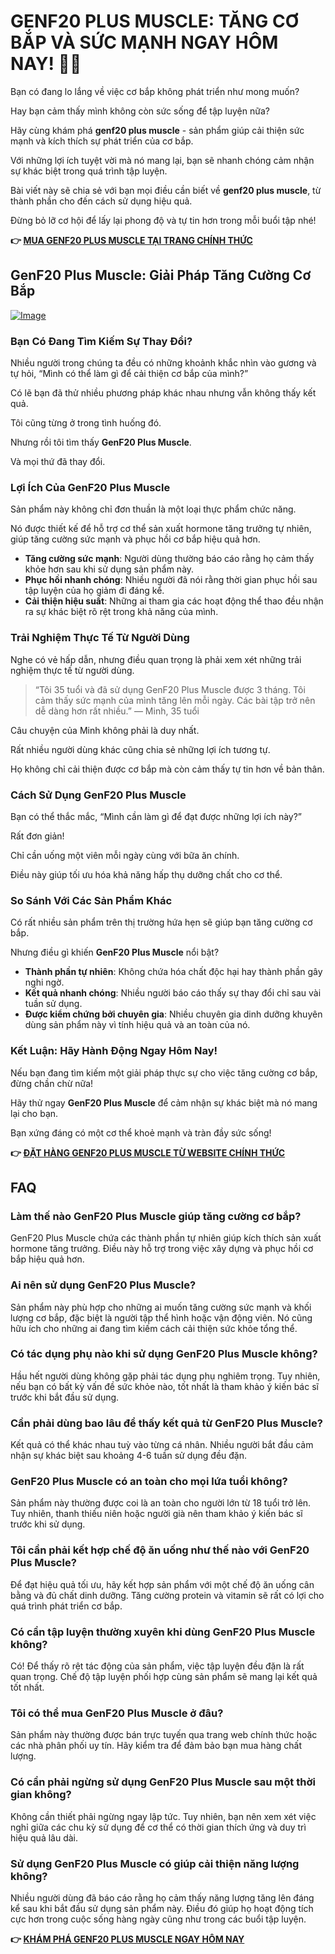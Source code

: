 # GENF20 PLUS MUSCLE: TĂNG CƠ BẮP VÀ SỨC MẠNH NGAY HÔM NAY! 💪🔥

Bạn có đang lo lắng về việc cơ bắp không phát triển như mong muốn? 

Hay bạn cảm thấy mình không còn sức sống để tập luyện nữa? 

Hãy cùng khám phá **genf20 plus muscle** - sản phẩm giúp cải thiện sức mạnh và kích thích sự phát triển của cơ bắp. 

Với những lợi ích tuyệt vời mà nó mang lại, bạn sẽ nhanh chóng cảm nhận sự khác biệt trong quá trình tập luyện. 

Bài viết này sẽ chia sẻ với bạn mọi điều cần biết về **genf20 plus muscle**, từ thành phần cho đến cách sử dụng hiệu quả. 

Đừng bỏ lỡ cơ hội để lấy lại phong độ và tự tin hơn trong mỗi buổi tập nhé!



**👉 [MUA GENF20 PLUS MUSCLE TẠI TRANG CHÍNH THỨC](https://gchaffi.com/qXBBPUk2)**

## GenF20 Plus Muscle: Giải Pháp Tăng Cường Cơ Bắp

[![Image](https://www2.sellhealth.com/166/genf20_muscle_3_1.jpg)](https://gchaffi.com/qXBBPUk2)

### Bạn Có Đang Tìm Kiếm Sự Thay Đổi?

Nhiều người trong chúng ta đều có những khoảnh khắc nhìn vào gương và tự hỏi, “Mình có thể làm gì để cải thiện cơ bắp của mình?”

Có lẽ bạn đã thử nhiều phương pháp khác nhau nhưng vẫn không thấy kết quả. 

Tôi cũng từng ở trong tình huống đó.

Nhưng rồi tôi tìm thấy **GenF20 Plus Muscle**. 

Và mọi thứ đã thay đổi.

### Lợi Ích Của GenF20 Plus Muscle

Sản phẩm này không chỉ đơn thuần là một loại thực phẩm chức năng. 

Nó được thiết kế để hỗ trợ cơ thể sản xuất hormone tăng trưởng tự nhiên, giúp tăng cường sức mạnh và phục hồi cơ bắp hiệu quả hơn.

- **Tăng cường sức mạnh**: Người dùng thường báo cáo rằng họ cảm thấy khỏe hơn sau khi sử dụng sản phẩm này.
- **Phục hồi nhanh chóng**: Nhiều người đã nói rằng thời gian phục hồi sau tập luyện của họ giảm đi đáng kể.
- **Cải thiện hiệu suất**: Những ai tham gia các hoạt động thể thao đều nhận ra sự khác biệt rõ rệt trong khả năng của mình.

### Trải Nghiệm Thực Tế Từ Người Dùng

Nghe có vẻ hấp dẫn, nhưng điều quan trọng là phải xem xét những trải nghiệm thực tế từ người dùng.

> “Tôi 35 tuổi và đã sử dụng GenF20 Plus Muscle được 3 tháng. Tôi cảm thấy sức mạnh của mình tăng lên mỗi ngày. Các bài tập trở nên dễ dàng hơn rất nhiều.” 
> — Minh, 35 tuổi

Câu chuyện của Minh không phải là duy nhất. 

Rất nhiều người dùng khác cũng chia sẻ những lợi ích tương tự.

Họ không chỉ cải thiện được cơ bắp mà còn cảm thấy tự tin hơn về bản thân.

### Cách Sử Dụng GenF20 Plus Muscle

Bạn có thể thắc mắc, “Mình cần làm gì để đạt được những lợi ích này?” 

Rất đơn giản!

Chỉ cần uống một viên mỗi ngày cùng với bữa ăn chính. 

Điều này giúp tối ưu hóa khả năng hấp thụ dưỡng chất cho cơ thể.

### So Sánh Với Các Sản Phẩm Khác

Có rất nhiều sản phẩm trên thị trường hứa hẹn sẽ giúp bạn tăng cường cơ bắp. 

Nhưng điều gì khiến **GenF20 Plus Muscle** nổi bật?

- **Thành phần tự nhiên**: Không chứa hóa chất độc hại hay thành phần gây nghi ngờ.
- **Kết quả nhanh chóng**: Nhiều người báo cáo thấy sự thay đổi chỉ sau vài tuần sử dụng.
- **Được kiểm chứng bởi chuyên gia**: Nhiều chuyên gia dinh dưỡng khuyên dùng sản phẩm này vì tính hiệu quả và an toàn của nó.

### Kết Luận: Hãy Hành Động Ngay Hôm Nay!

Nếu bạn đang tìm kiếm một giải pháp thực sự cho việc tăng cường cơ bắp, đừng chần chừ nữa!

Hãy thử ngay **GenF20 Plus Muscle** để cảm nhận sự khác biệt mà nó mang lại cho bạn.

Bạn xứng đáng có một cơ thể khoẻ mạnh và tràn đầy sức sống!



**👉 [ĐẶT HÀNG GENF20 PLUS MUSCLE TỪ WEBSITE CHÍNH THỨC](https://gchaffi.com/qXBBPUk2)**

## FAQ

### Làm thế nào GenF20 Plus Muscle giúp tăng cường cơ bắp?
GenF20 Plus Muscle chứa các thành phần tự nhiên giúp kích thích sản xuất hormone tăng trưởng. Điều này hỗ trợ trong việc xây dựng và phục hồi cơ bắp hiệu quả hơn.

### Ai nên sử dụng GenF20 Plus Muscle?
Sản phẩm này phù hợp cho những ai muốn tăng cường sức mạnh và khối lượng cơ bắp, đặc biệt là người tập thể hình hoặc vận động viên. Nó cũng hữu ích cho những ai đang tìm kiếm cách cải thiện sức khỏe tổng thể.

### Có tác dụng phụ nào khi sử dụng GenF20 Plus Muscle không?
Hầu hết người dùng không gặp phải tác dụng phụ nghiêm trọng. Tuy nhiên, nếu bạn có bất kỳ vấn đề sức khỏe nào, tốt nhất là tham khảo ý kiến bác sĩ trước khi bắt đầu sử dụng.

### Cần phải dùng bao lâu để thấy kết quả từ GenF20 Plus Muscle?
Kết quả có thể khác nhau tuỳ vào từng cá nhân. Nhiều người bắt đầu cảm nhận sự khác biệt sau khoảng 4-6 tuần sử dụng đều đặn.

### GenF20 Plus Muscle có an toàn cho mọi lứa tuổi không?
Sản phẩm này thường được coi là an toàn cho người lớn từ 18 tuổi trở lên. Tuy nhiên, thanh thiếu niên hoặc người già nên tham khảo ý kiến bác sĩ trước khi sử dụng.

### Tôi cần phải kết hợp chế độ ăn uống như thế nào với GenF20 Plus Muscle?
Để đạt hiệu quả tối ưu, hãy kết hợp sản phẩm với một chế độ ăn uống cân bằng và đủ chất dinh dưỡng. Tăng cường protein và vitamin sẽ rất có lợi cho quá trình phát triển cơ bắp.

### Có cần tập luyện thường xuyên khi dùng GenF20 Plus Muscle không?
Có! Để thấy rõ rệt tác động của sản phẩm, việc tập luyện đều đặn là rất quan trọng. Chế độ tập luyện phối hợp cùng sản phẩm sẽ mang lại kết quả tốt nhất.

### Tôi có thể mua GenF20 Plus Muscle ở đâu?
Sản phẩm này thường được bán trực tuyến qua trang web chính thức hoặc các nhà phân phối uy tín. Hãy kiểm tra để đảm bảo bạn mua hàng chất lượng.

### Có cần phải ngừng sử dụng GenF20 Plus Muscle sau một thời gian không?
Không cần thiết phải ngừng ngay lập tức. Tuy nhiên, bạn nên xem xét việc nghỉ giữa các chu kỳ sử dụng để cơ thể có thời gian thích ứng và duy trì hiệu quả lâu dài.

### Sử dụng GenF20 Plus Muscle có giúp cải thiện năng lượng không?
Nhiều người dùng đã báo cáo rằng họ cảm thấy năng lượng tăng lên đáng kể sau khi bắt đầu sử dụng sản phẩm này. Điều đó giúp họ hoạt động tích cực hơn trong cuộc sống hàng ngày cũng như trong các buổi tập luyện.



**👉 [KHÁM PHÁ GENF20 PLUS MUSCLE NGAY HÔM NAY](https://gchaffi.com/qXBBPUk2)**